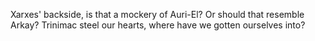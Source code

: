 Xarxes' backside, is that a mockery of Auri-El? Or should that resemble Arkay? Trinimac steel our hearts, where have we gotten ourselves into?
